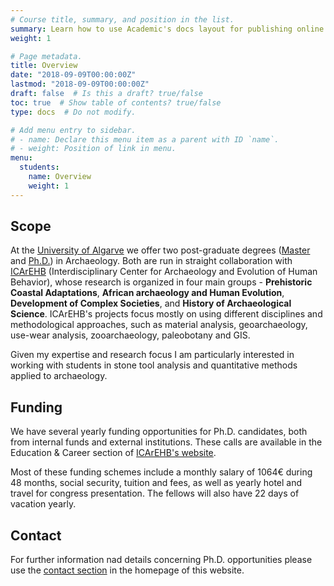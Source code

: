 ```yaml
---
# Course title, summary, and position in the list.
summary: Learn how to use Academic's docs layout for publishing online courses, software documentation, and tutorials.
weight: 1

# Page metadata.
title: Overview
date: "2018-09-09T00:00:00Z"
lastmod: "2018-09-09T00:00:00Z"
draft: false  # Is this a draft? true/false
toc: true  # Show table of contents? true/false
type: docs  # Do not modify.

# Add menu entry to sidebar.
# - name: Declare this menu item as a parent with ID `name`.
# - weight: Position of link in menu.
menu:
  students:
    name: Overview
    weight: 1
---
```



## Scope
At the <a href="http://www.ualg.pt/">University of Algarve</a> we offer two post-graduate degrees (<a href="https://fchs.ualg.pt/en/curso/1471">Master</a> and <a href="https://fchs.ualg.pt/en/curso/1673">Ph.D.</a>) in Archaeology. Both are run in straight collaboration with <a href="http://www.icarehb.com/">ICArEHB</a> (Interdisciplinary Center for Archaeology and Evolution of Human Behavior), whose research is organized in four main groups - **Prehistoric Coastal Adaptations**, **African archaeology and Human Evolution**, **Development of Complex Societies**, and **History of Archaeological Science**. ICArEHB's projects focus mostly on using different disciplines and methodological approaches, such as material analysis, geoarchaeology, use-wear analysis, zooarchaeology, paleobotany and GIS.<p>
<p> Given my expertise and research focus I am particularly interested in working with students in stone tool analysis and quantitative methods applied to archaeology.<p>

## Funding
<p> We have several yearly funding opportunities for Ph.D. candidates, both from internal funds and external institutions. These calls are available in the Education & Career section of <a href="http://www.icarehb.com/">ICArEHB's website</a>.<p>
<p> Most of these funding schemes include a monthly salary of 1064€ during 48 months, social security, tuition and fees, as well as yearly hotel and travel for congress presentation. The fellows will also have 22 days of vacation yearly.<p>

## Contact
<p> For further information nad details concerning Ph.D. opportunities please use the <a href="https://www.joaocascalheira.com/#contact">contact section<a/> in the homepage of this website.<p>

